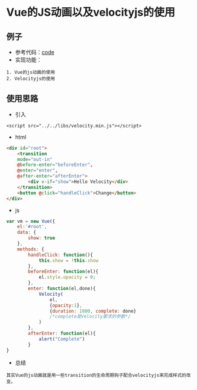 # Vue的JS动画以及velocityjs的使用

## 例子
- 参考代码：[code](https://github.com/BnuzLeo/vue-start/blob/master/animation/velocityjs/velocityjs.html)
- 实现功能：
```text
1. Vue的js动画的使用
2. Velocityjs的使用
```

## 使用思路
- 引入
```
<script src="../../libs/velocity.min.js"></script>
```

- html
```html
<div id="root">
	<transition 
	mode="out-in"
	@before-enter="beforeEnter",
	@enter="enter",
	@after-enter="afterEnter">
		<div v-if="show">Hello Velocity</div>
	</transition>
	<button @click="handleClick">Change</button>
</div>
```

- js
```js
var vm = new Vue({
	el:'#root',
	data: {
		show: true
	},
	methods: {
		handleClick: function(){
			this.show = !this.show
		},
		beforeEnter: function(el){
			el.style.opacity = 0;
		},
		enter: function(el,done){
			Velocity(
				el, 
				{opacity:1}, 
				{duration: 1000, complete: done}
				/*complete是Velocity要求的参数*/
			)
		},
		afterEnter: function(el){
			alert("Complete")
		}
}
```

- 总结
```
其实Vue的js动画就是用一些transition的生命周期钩子配合velocityjs来完成样式的改变。
```